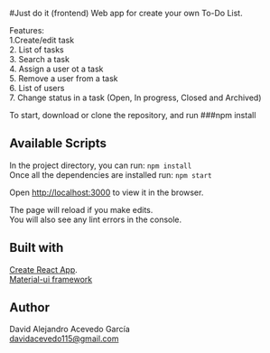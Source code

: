 #Just do it (frontend)
Web app for create your own To-Do List.

Features:<br/>
1.Create/edit task<br/>
2. List of tasks<br/>
3. Search a task<br/>
4. Assign a user ot a task<br/>
5. Remove a user from a task<br/>
6. List of users<br/>
7. Change status in a task (Open, In progress, Closed and Archived)<br/>

To start, download or clone the repository, and run ###npm install
## Available Scripts

In the project directory, you can run: `npm install`<br/>
Once all the dependencies are installed run: `npm start`

Open [http://localhost:3000](http://localhost:3000) to view it in the browser.

The page will reload if you make edits.<br />
You will also see any lint errors in the console.

## Built with
[Create React App](https://github.com/facebook/create-react-app).<br/>
[Material-ui framework](https://material-ui.com/) 

Author
--------
David Alejandro Acevedo García<br/>
davidacevedo115@gmail.com
